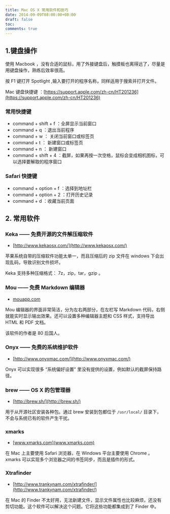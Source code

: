 ```yaml
---
title: Mac OS X 常用软件和技巧
date: 2014-09-09T08:00:00+08:00
draft: false
toc:
comments: true
---
```



## 1.键盘操作
使用 Macbook ，没有合适的鼠标，用了外接键盘后，触摸板也离得远了，尽量是用键盘操作，熟练后效率很高。

按 F1 键打开 Spotlight ,输入要打开的程序名称，同样适用于搜索并打开文件。

Mac 键盘快捷键 ：[https://support.apple.com/zh-cn/HT201236](https://support.apple.com/zh-cn/HT201236)

### 常用快捷键

* command + shift + f ：全屏显示当前窗口
* command + q ：退出当前程序
* command + w ： 关闭当前窗口或标签页
* command + t ： 新建窗口或标签页
* command + n ： 新建窗口
* command + shift + 4 ：截屏，如果再按一次空格，鼠标会变成相机图标，可以选择要解取的程序窗口

### Safari 快捷键

* command + option + f ：选择到地址栏
* command + option + 2 ：打开历史记录
* command + d ：收藏当前页面

## 2. 常用软件

### Keka —— 免费开源的文件解压缩软件

* [http://www.kekaosx.com/](http://www.kekaosx.com/)

苹果系统自带的压缩软件功能太单一，而且压缩后的 zip 文件在 windows 下会出现乱码，导致识别文件损坏。

Keka 支持多种压缩格式： 7z，zip，tar，gzip 。

### Mou —— 免费 Markdown 编辑器

* [mouapp.com](mouapp.com)

Mou 编辑器的界面非常简洁，分为左右两部分，在左栏写 Markdown 代码，右侧就能实时显示输出效果。还可以设置多种编辑器主题和 CSS 样式，支持导出 HTML 和 PDF 文档。

该软件的作者是 80 后国人。

### Onyx —— 免费的系统维护软件

* [http://www.onyxmac.com/](http://www.onyxmac.com/)

Onyx 可以实现很多 “系统偏好设置” 里没有提供的设置，例如默认的截屏保持路径。

### brew —— OS X 的包管理器

* [http://brew.sh/](http://brew.sh/)

用于从开源社区安装各种包。通过 brew 安装到包都位于 `/usr/local/` 目录下，不会与系统已有的软件产生干扰。

### xmarks 

* [www.xmarks.com](www.xmarks.com)

在 Mac 上主要使用 Safari 浏览器，在 Windows 平台主要使用 Chrome 。xmarks 可以实现多个浏览器之间的书签同步，而且是插件的形式。

### Xtrafinder

* [http://www.trankynam.com/xtrafinder/](http://www.trankynam.com/xtrafinder/)

在 Mac 的 Finder 不太好用，无法新建文件，显示文件属性也比较麻烦，还没有剪切功能。这个软件可以解决这个问题。它将这些功能都集成到了 Finder 中。
